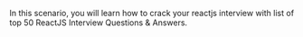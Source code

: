 In this scenario, you will learn how to crack your reactjs interview with list of top 50 ReactJS Interview Questions & Answers.